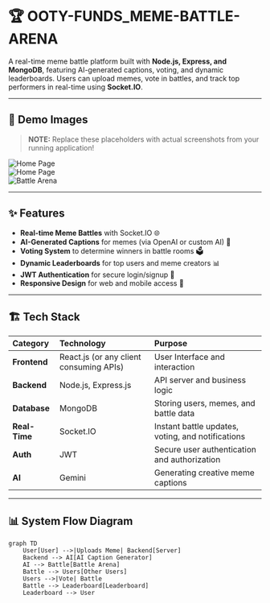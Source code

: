 # 🏆 OOTY-FUNDS_MEME-BATTLE-ARENA

A real-time meme battle platform built with **Node.js, Express, and MongoDB**, featuring AI-generated captions, voting, and dynamic leaderboards. Users can upload memes, vote in battles, and track top performers in real-time using **Socket.IO**.

---

## 📸 Demo Images

> **NOTE:** Replace these placeholders with actual screenshots from your running application!

![Home Page](https://drive.google.com/file/d/1ubA4sKJtJyVZZ6vMNfYJGlfgOCDqzJBx/view?usp=sharing/800x400.png?text=Home+Page)  
![Home Page](https://drive.google.com/file/d/1Sq4VA3GFppRtf5BPTwNDvXljy0lbfTa5/view?usp=sharing/800x400.png?text=Leaderboard)  
![Battle Arena](https://drive.google.com/file/d/18oiU8IxzAdQSQ90kvdX9TCLj_lOBNAI2/view?usp=sharing/800x400.png?text=Battle+Arena)  

---

## ✨ Features

- **Real-time Meme Battles** with Socket.IO 🌐  
- **AI-Generated Captions** for memes (via OpenAI or custom AI) 🤖  
- **Voting System** to determine winners in battle rooms 🗳️  
- **Dynamic Leaderboards** for top users and meme creators 📊  
- **JWT Authentication** for secure login/signup 🔐  
- **Responsive Design** for web and mobile access 📱  

---

## 🏗️ Tech Stack

| Category | Technology | Purpose |
| :--- | :--- | :--- |
| **Frontend** | React.js (or any client consuming APIs) | User Interface and interaction |
| **Backend** | Node.js, Express.js | API server and business logic |
| **Database** | MongoDB | Storing users, memes, and battle data |
| **Real-Time** | Socket.IO | Instant battle updates, voting, and notifications |
| **Auth** | JWT | Secure user authentication and authorization |
| **AI** | Gemini | Generating creative meme captions |

---

## 📊 System Flow Diagram

```mermaid
graph TD
    User[User] -->|Uploads Meme| Backend[Server]
    Backend --> AI[AI Caption Generator]
    AI --> Battle[Battle Arena]
    Battle --> Users[Other Users]
    Users -->|Vote| Battle
    Battle --> Leaderboard[Leaderboard]
    Leaderboard --> User
